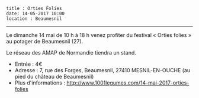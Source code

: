     title : Orties Folies
    date: 14-05-2017 10:00
    location : Beaumesnil
---

Le dimanche 14 mai de 10 h à 18 h venez profiter du festival « Orties folies » au potager de Beaumesnil (27).

Le réseau des AMAP de Normandie tiendra un stand.

 - Entrée : 4€
 - Adresse : 7, rue des Forges, Beaumesnil, 27410 MESNIL-EN-OUCHE (au pied du château de Beaumesnil)
 - Plus d'informations : <http://www.1001legumes.com/14-mai-2017-orties-folies>

 
